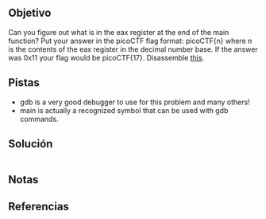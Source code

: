 ## Objetivo
Can you figure out what is in the eax register at the end of the main function? Put your answer in the picoCTF flag format: picoCTF{n} where n is the contents of the eax register in the decimal number base. If the answer was 0x11 your flag would be picoCTF{17}. Disassemble [this](https://artifacts.picoctf.net/c/512/debugger0_a).

## Pistas
- gdb is a very good debugger to use for this problem and many others!
- main is actually a recognized symbol that can be used with gdb commands.

## Solución


```powershell

```

## Notas

## Referencias
